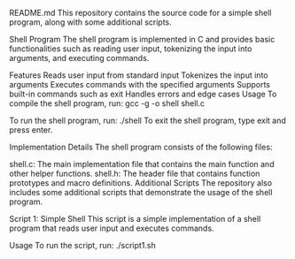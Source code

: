 README.md
This repository contains the source code for a simple shell program, along with some additional scripts.

Shell Program
The shell program is implemented in C and provides basic functionalities such as reading user input, tokenizing the input into arguments, and executing commands.

Features
Reads user input from standard input
Tokenizes the input into arguments
Executes commands with the specified arguments
Supports built-in commands such as exit
Handles errors and edge cases
Usage
To compile the shell program, run:
gcc -g -o shell shell.c

To run the shell program, run:
./shell
To exit the shell program, type exit and press enter.

Implementation Details
The shell program consists of the following files:

shell.c: The main implementation file that contains the main function and other helper functions.
shell.h: The header file that contains function prototypes and macro definitions.
Additional Scripts
The repository also includes some additional scripts that demonstrate the usage of the shell program.

Script 1: Simple Shell
This script is a simple implementation of a shell program that reads user input and executes commands.

Usage
To run the script, run:
./script1.sh
